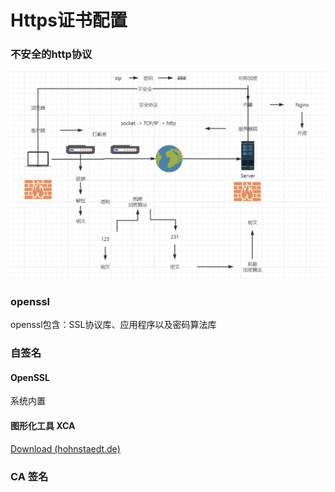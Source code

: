 # Https证书配置

### 不安全的http协议

​![image](assets/image-20230302132903-lhzr1cu.png)​

### openssl

openssl包含：SSL协议库、应用程序以及密码算法库

### 自签名

#### OpenSSL

系统内置

#### 图形化工具 XCA

[Download (hohnstaedt.de)](https://www.hohnstaedt.de/xca/index.php/download)

### CA 签名
